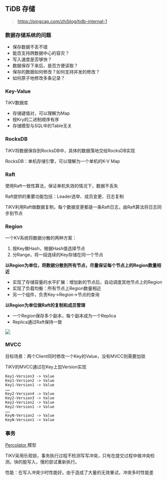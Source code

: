 ## TiDB 存储

> https://pingcap.com/zh/blog/tidb-internal-1

### 数据存储系统的问题

- 保存数据不丢不错
- 能否支持跨数据中心的容灾？
- 写入速度是否够快？
- 数据保存下来后，是否方便读取？
- 保存的数据如何修改？如何支持并发的修改？
- 如何原子地修改多条记录？

### Key-Value

TiKV数据库

- 存储键值对，可以理解为Map
- 按Kry的二进制顺序有序
- 存储模型与SQL中的Table无关

### RocksDB

TiKV将数据保存到RocksDB中，具体的数据落地交给RocksDB实现

RocksDB：单机存储引擎，可以理解为一个单机的K-V Map

### Raft

使用Raft一致性算法，保证单机失效的情况下，数据不丢失

Raft提供的重要功能包括：Leader选举、成员变更、日志复制

TiKV利用Raft做数据复制，每个数据变更都是一条Raft日志，由Raft算法将日志同步到节点

### Region

一个KV系统将数据分散的两种方案：

1. 按Key做Hash，根据Hash值选择节点
2. 分Range，将一段连续的Key存储在同一个节点

**以Region为单位，将数据分散到所有节点，尽量保证每个节点上的Region数量相近**

- 实现了存储容量的水平扩展：增加新的节点后，自动调度其他节点上的Region 
- 实现了负载均衡：所有节点上Region数量相近
- 另一个组件，负责Key->Region->节点的查询

**以Region为单位做Raft的复制和成员管理**

- 一个Region保存多个副本，每个副本成为一个Replica
- Replica通过Raft保持一致

![](https://img1.www.pingcap.com/prod/4_7d840f500e.png)

### MVCC

目标场景：两个Client同时修改一个Key的Value，没有MVCC则需要加锁

TiKV的MVCC通过在Key上加Version实现

```
Key1-Version3 -> Value
Key1-Version2 -> Value
Key1-Version1 -> Value
……
Key2-Version4 -> Value
Key2-Version3 -> Value
Key2-Version2 -> Value
Key2-Version1 -> Value
……
KeyN-Version2 -> Value
KeyN-Version1 -> Value
```



### 事务

 [Percolator ](https://www.usenix.org/legacy/event/osdi10/tech/full_papers/Peng.pdf)模型

TiKV采用乐观锁，事务执行过程不检测写写冲突，只有在提交过程中做冲突检测。快的能写入，慢的尝试重新执行。

性能：在写入冲突少时性能好。由于造成了大量的无效重试，冲突多时性能差



